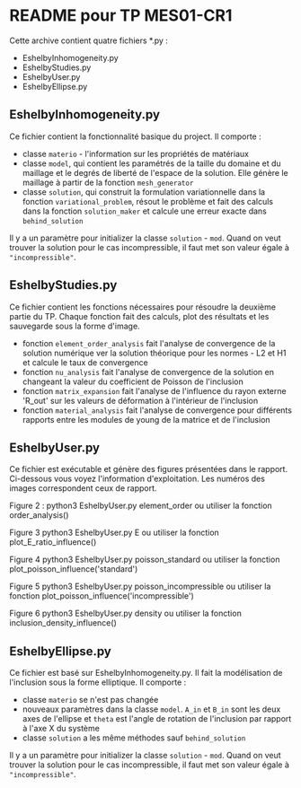 # README pour TP MES01-CR1

Cette archive contient quatre fichiers *.py :
 - EshelbyInhomogeneity.py
 - EshelbyStudies.py
 - EshelbyUser.py
 - EshelbyEllipse.py

## EshelbyInhomogeneity.py

Ce fichier contient la fonctionnalité basique du project. Il comporte :
 * classe `materio` - l'information sur les propriétés de matériaux
 * classe `model`, qui contient les paramétrés de la taille du domaine et du maillage et le degrés de liberté de l'espace de la solution. Elle génère le maillage à partir de la fonction `mesh_generator`
 * classe `solution`, qui construit la formulation variationnelle dans la fonction `variational_problem`, résout le problème et fait des calculs dans la fonction  `solution_maker` et calcule une erreur exacte dans `behind_solution`

Il y a un paramètre pour initializer la classe  `solution` - `mod`. Quand on veut trouver la solution pour le cas incompressible, il faut met son valeur égale à `"incompressible"`.

## EshelbyStudies.py

Ce fichier contient les fonctions nécessaires pour résoudre la deuxième partie du TP. Chaque fonction fait des calculs, plot des résultats et les sauvegarde sous la forme d'image.
 * fonction `element_order_analysis` fait l'analyse de convergence de la solution numérique ver la solution théorique pour les normes - L2 et H1 et calcule le taux de convergence
 * fonction `nu_analysis` fait l'analyse de convergence de la solution en changeant la valeur du coefficient de Poisson de l'inclusion 
 * fonction `matrix_expansion` fait l'analyse de l'influence du rayon externe 'R_out' sur les valeurs de déformation à l'intérieur de l'inclusion
 * fonction `material_analysis` fait l'analyse de convergence pour différents rapports entre les modules de young de la matrice et de l'inclusion

## EshelbyUser.py

Ce fichier est exécutable et génère des figures présentées dans le rapport. Ci-dessous vous voyez l'information d'exploitation. Les numéros des images correspondent ceux de rapport.

Figure 2 :
  python3 EshelbyUser.py element_order
  ou utiliser la fonction
  order_analysis()

Figure 3
  python3 EshelbyUser.py E
  ou utiliser la fonction
  plot_E_ratio_influence()

Figure 4
  python3 EshelbyUser.py poisson_standard
  ou utiliser la fonction
  plot_poisson_influence('standard')

Figure 5 
  python3 EshelbyUser.py poisson_incompressible
  ou utiliser la fonction
  plot_poisson_influence('incompressible')

Figure 6
  python3 EshelbyUser.py density
  ou utiliser la fonction
  inclusion_density_influence()
  
## EshelbyEllipse.py

Ce fichier est basé sur EshelbyInhomogeneity.py. Il fait la modélisation de l'inclusion sous la forme elliptique. Il comporte :
 * classe `materio` se n'est pas changée
 * nouveaux paramètres dans la classe `model`. `A_in` et `B_in` sont les deux axes de l'ellipse et `theta` est l'angle de rotation de l'inclusion par rapport à l'axe X du système 
 * classe `solution` a les même méthodes sauf `behind_solution`

Il y a un paramètre pour initializer la classe  `solution` - `mod`. Quand on veut trouver la solution pour le cas incompressible, il faut met son valeur égale à `"incompressible"`.